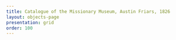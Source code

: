 ```yaml
---
title: Catalogue of the Missionary Museum, Austin Friars, 1826
layout: objects-page
presentation: grid
order: 100
---
```

